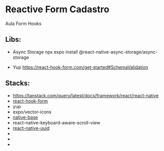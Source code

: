 # Reactive Form Cadastro

Aula
Form
Hooks


## Libs:
- Async Storage
  npx expo install @react-native-async-storage/async-storage
    
- Yup
  https://react-hook-form.com/get-started#SchemaValidation
  
  

## Stacks:

- https://tanstack.com/query/latest/docs/framework/react/react-native
- [react-hook-form](https://www.react-hook-form.com/get-started/)
- yup
- expo/vector-icons
- [native-base](https://docs.nativebase.io/install-expo)
- react-native-keyboard-aware-scroll-view
- [react-native-uuid](https://www.npmjs.com/package/react-native-uuid)
-
-
-
